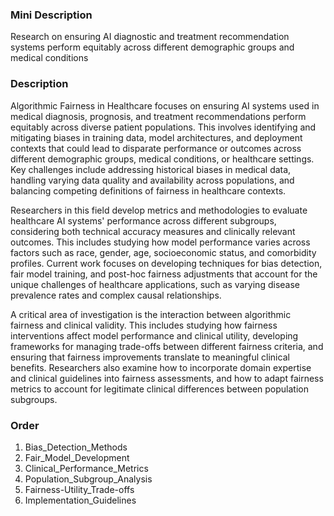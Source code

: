 ### Mini Description

Research on ensuring AI diagnostic and treatment recommendation systems perform equitably across different demographic groups and medical conditions

### Description

Algorithmic Fairness in Healthcare focuses on ensuring AI systems used in medical diagnosis, prognosis, and treatment recommendations perform equitably across diverse patient populations. This involves identifying and mitigating biases in training data, model architectures, and deployment contexts that could lead to disparate performance or outcomes across different demographic groups, medical conditions, or healthcare settings. Key challenges include addressing historical biases in medical data, handling varying data quality and availability across populations, and balancing competing definitions of fairness in healthcare contexts.

Researchers in this field develop metrics and methodologies to evaluate healthcare AI systems' performance across different subgroups, considering both technical accuracy measures and clinically relevant outcomes. This includes studying how model performance varies across factors such as race, gender, age, socioeconomic status, and comorbidity profiles. Current work focuses on developing techniques for bias detection, fair model training, and post-hoc fairness adjustments that account for the unique challenges of healthcare applications, such as varying disease prevalence rates and complex causal relationships.

A critical area of investigation is the interaction between algorithmic fairness and clinical validity. This includes studying how fairness interventions affect model performance and clinical utility, developing frameworks for managing trade-offs between different fairness criteria, and ensuring that fairness improvements translate to meaningful clinical benefits. Researchers also examine how to incorporate domain expertise and clinical guidelines into fairness assessments, and how to adapt fairness metrics to account for legitimate clinical differences between population subgroups.

### Order

1. Bias_Detection_Methods
2. Fair_Model_Development
3. Clinical_Performance_Metrics
4. Population_Subgroup_Analysis
5. Fairness-Utility_Trade-offs
6. Implementation_Guidelines
